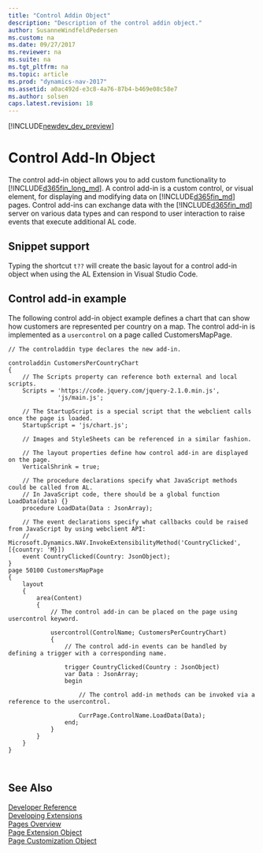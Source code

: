 ```yaml
---
title: "Control Addin Object"
description: "Description of the control addin object."
author: SusanneWindfeldPedersen
ms.custom: na
ms.date: 09/27/2017
ms.reviewer: na
ms.suite: na
ms.tgt_pltfrm: na
ms.topic: article
ms.prod: "dynamics-nav-2017"
ms.assetid: a0ac492d-e3c8-4a76-87b4-b469e08c58e7
ms.author: solsen
caps.latest.revision: 18
---
```


[!INCLUDE[newdev_dev_preview](includes/newdev_dev_preview.md)]

# Control Add-In Object
The control add-in object allows you to add custom functionality to [!INCLUDE[d365fin_long_md](includes/d365fin_long_md.md)]. A control add-in is a custom control, or visual element, for displaying and modifying data on [!INCLUDE[d365fin_md](includes/d365fin_md.md)] pages. Control add-ins can exchange data with the [!INCLUDE[d365fin_md](includes/d365fin_md.md)] server on various data types and can respond to user interaction to raise events that execute additional AL code.


## Snippet support
Typing the shortcut ```t??``` will create the basic layout for a control add-in object when using the AL Extension in Visual Studio Code.

## Control add-in example
The following control add-in object example defines a chart that can show how customers are represented per country on a map. The control add-in is implemented as a `usercontrol` on a page called CustomersMapPage.

```
// The controladdin type declares the new add-in. 

controladdin CustomersPerCountryChart 
{ 
    // The Scripts property can reference both external and local scripts. 
    Scripts = 'https://code.jquery.com/jquery-2.1.0.min.js', 
              'js/main.js'; 
    
    // The StartupScript is a special script that the webclient calls once the page is loaded. 
    StartupScript = 'js/chart.js'; 
    
    // Images and StyleSheets can be referenced in a similar fashion. 

    // The layout properties define how control add-in are displayed on the page. 
    VerticalShrink = true; 
    
    // The procedure declarations specify what JavaScript methods could be called from AL. 
    // In JavaScript code, there should be a global function LoadData(data) {} 
    procedure LoadData(Data : JsonArray); 
    
    // The event declarations specify what callbacks could be raised from JavaScript by using webclient API: 
    // Microsoft.Dynamics.NAV.InvokeExtensibilityMethod('CountryClicked', [{country: 'M}]) 
    event CountryClicked(Country: JsonObject); 
}
page 50100 CustomersMapPage 
{ 
    layout 
    { 
        area(Content) 
        { 
            // The control add-in can be placed on the page using usercontrol keyword. 

            usercontrol(ControlName; CustomersPerCountryChart) 
            {
                // The control add-in events can be handled by defining a trigger with a corresponding name. 

                trigger CountryClicked(Country : JsonObject) 
                var Data : JsonArray; 
                begin 
                    
                    // The control add-in methods can be invoked via a reference to the usercontrol. 
                    
                    CurrPage.ControlName.LoadData(Data); 
                end;                  
            } 
        }
    }
} 



```

## See Also  
[Developer Reference](devenv-reference-overview.md)  
[Developing Extensions](devenv-dev-overview.md)  
[Pages Overview](devenv-pages-overview.md)  
[Page Extension Object](devenv-page-ext-object.md)  
[Page Customization Object](devenv-page-customization-object.md)
